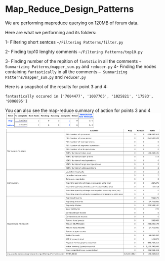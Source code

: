 # Map_Reduce_Design_Patterns
We are performing mapreduce querying on 120MB of forum data.

Here are what we performing and its folders:

1- Filtering short sentces ``~/Filtering Patterns/filter.py``

2- Finding top10 lenghty comments ``~/Filtering Patterns/top10.py``

3- Finding number of the repition of ``fantstic`` in all the comments ``~ Summarizing Patterns/mapper_sum.py`` and ``reducer.py``
4- Finding the nodes containing  ``fantastically`` in all the comments ``~ Summarizing Patterns/mapper_sum.py`` and ``reducer.py``

Here is a snapshot of the results for point 3 and 4:

```fantstic word occured 345 times	
fantastically occured in ['7004477', '1007765', '1025821', '17583', '9006895']
```


You can also see the map-reduce summary of action for points 3 and 4 ![here](https://github.com/amnghd/Map_Reduce_Design_Patterns/blob/master/Summarization%20Patterns/map_red_4.png)